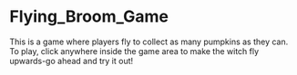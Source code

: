 # Flying_Broom_Game

This is a game where players fly to collect as many pumpkins as they can. To play, click anywhere inside the game area to make the witch fly upwards-go ahead and try it out!
